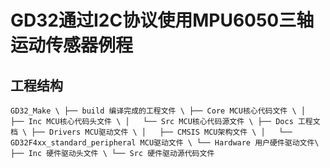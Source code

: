 # GD32通过I2C协议使用MPU6050三轴运动传感器例程

## 工程结构
``GD32_Make \
├── build 编译完成的工程文件 \
├── Core MCU核心代码文件 \
│   ├── Inc MCU核心代码头文件 \
│   └── Src MCU核心代码源文件 \
├── Docs 工程文档 \
├── Drivers MCU驱动文件 \
│   ├── CMSIS MCU架构文件 \
│   └── GD32F4xx_standard_peripheral MCU驱动文件 \
└── Hardware 用户硬件驱动文件\
    ├── Inc 硬件驱动头文件 \
    └── Src 硬件驱动源代码文件``
